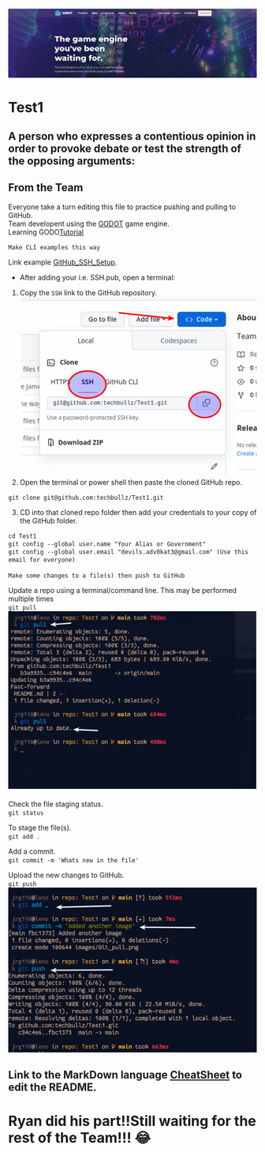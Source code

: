 [![Godot](/images/Godot.png)](https://godotengine.org/)
# Test1
A person who expresses a contentious opinion in order to provoke debate or test the strength of the opposing arguments:
---
## From the Team
Everyone take a turn editing this file to practice pushing and pulling to GitHub.\
Team developent using the [GODOT](https://godotengine.org/) game engine.\
Learning GODO[Tutorial](https://www.youtube.com/watch?v=42HKCFf5Lf4&list=PLhqJJNjsQ7KEcm-iYJ2a8UCRN62bTneKa&ab_channel=GDQuest)
```
Make CLI examples this way

```
Link example [GitHub_SSH_Setup](https://docs.github.com/en/authentication/connecting-to-github-with-ssh/adding-a-new-ssh-key-to-your-github-account).
- After adding your i.e. SSH.pub, open a terminal:
1. Copy the `SSH` link to the GitHub repository.\
![From the GitHub repo](/images/SSH_Github.png)
2. Open the terminal or power shell then paste the cloned GitHub repo.
```
git clone git@github.com:techbullz/Test1.git
```
3. CD into that cloned repo folder then add your credentials to your copy of the GitHub folder.
```
cd Test1
git config --global user.name "Your Alias or Government"
git config --global user.email "devils.adv0kat3@gmail.com" (Use this email for everyone)

Make some changes to a file(s) then push to GitHub
```
Update a repo using a terminal/command line. This may be performed multiple times\
`git pull`\
![Git pull](/images/Git_pull.png)

Check the file staging status.\
`git status`

To stage the file(s).\
`git add . `

Add a commit.\
`git commit -m 'Whats new in the file'`

Upload the new changes to GitHub.\
`git push`\
![Git add](/images/git_add_plus.png)


## Link to the MarkDown language [CheatSheet](https://www.markdownguide.org/cheat-sheet/) to edit the README. 

# Ryan did his part!!Still waiting for the rest of the Team!!! :joy:
